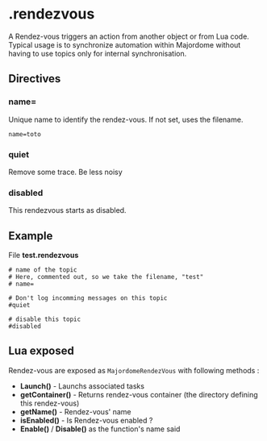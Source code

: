 # .rendezvous
A Rendez-vous triggers an action from another object or from Lua code. 
Typical usage is to synchronize automation within Majordome without having to use topics only for internal synchronisation.

## Directives

### name=
Unique name to identify the rendez-vous. If not set, uses the filename.
```
name=toto
```

### quiet
Remove some trace. Be less noisy

### disabled
This rendezvous starts as disabled.

## Example
File **test.rendezvous**
```
# name of the topic
# Here, commented out, so we take the filename, "test"
# name=

# Don't log incomming messages on this topic
#quiet

# disable this topic
#disabled
```
## Lua exposed

Rendez-vous are exposed as `MajordomeRendezVous` with following methods :
- **Launch()** - Launchs associated tasks
- **getContainer()** - Returns rendez-vous container (the directory defining this rendez-vous)
- **getName()** - Rendez-vous' name
- **isEnabled()** - Is Rendez-vous enabled ?
- **Enable()** / **Disable()** as the function's name said
